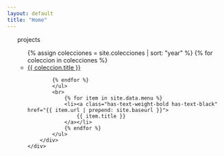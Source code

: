 ```yaml
---
layout: default
title: "Home"
---
```

<main>
	<div class="section">
		<div class="container">
			<ul>
			<p class="has-text-weight-bold">projects</p>
			<ul>
			{% assign colecciones = site.colecciones | sort: "year" %}
			{% for coleccion in colecciones %}
			<li><a class="project is-lowercase" href="{{ coleccion.url | prepend: site.baseurl }}">{{ coleccion.title }}</a></li>

			{% endfor %}
			</ul>
			<br>
      			{% for item in site.data.menu %}
      			<li><a class="has-text-weight-bold has-text-black" href="{{ item.url | prepend: site.baseurl }}">
             		{{ item.title }}
      			</a></li>
      			{% endfor %}
			</ul>
		</div>
	</div>
</main>


